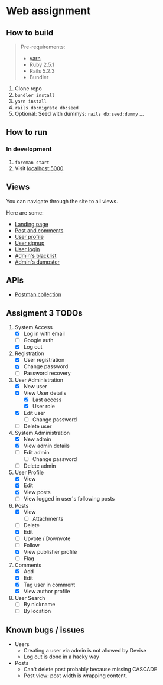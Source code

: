 # Web assignment

## How to build
> Pre-requirements:
> - [yarn](https://yarnpkg.com/en/)
> - Ruby 2.5.1
> - Rails 5.2.3
> - Bundler

1. Clone repo
2. `bundler install`
3. `yarn install`
4. `rails db:migrate db:seed`
5. Optional: Seed with dummys: `rails db:seed:dummy`
...

## How to run
### In development
1. `foreman start`
2. Visit [localhost:5000](http://localhost:5000)

## Views
You can navigate through the site to all views.

Here are some:
- [Landing page](http://localhost:5000/)
- [Post and comments](http://localhost:5000/post)
- [User profile](http://localhost:5000/users/1)
- [User signup](http://localhost:5000/users/sign_in)
- [User login](http://localhost:5000/users/sign_out)
- [Admin's blacklist](http://localhost:5000/admin/blacklists)
- [Admin's dumpster](http://localhost:5000/admin/dumpsters)

## APIs
- [Postman collection](https://www.getpostman.com/collections/3a88a40eeb2030b53cd8)

## Assigment 3 TODOs

1. System Access
   - [x] Log in with email
   - [ ] Google auth
   - [x] Log out
2. Registration
   - [x] User registration
   - [x] Change password
   - [ ] Password recovery
3. User Administration
   - [x] New user
   - [x] View User details
     - [x] Last access
     - [X] User role
   - [x] Edit user
     - [ ] Change password
   - [ ] Delete user
4. System Administration
   - [x] New admin
   - [x] View admin details
   - [ ] Edit admin
     - [ ] Change password
   - [ ] Delete admin
5. User Profile
   - [x] View
   - [x] Edit
   - [x] View posts
   - [ ] View logged in user's following posts
6. Posts
   - [x] View
     - [ ] Attachments
   - [ ] Delete
   - [x] Edit
   - [ ] Upvote / Downvote
   - [ ] Follow
   - [x] View publisher profile
   - [ ] Flag
7. Comments
   - [x] Add
   - [x] Edit
   - [x] Tag user in comment
   - [x] View author profile
8. User Search
   - [ ] By nickname
   - [ ] By location

## Known bugs / issues

- Users
   - Creating a user via admin is not allowed by Devise
   - Log out is done in a hacky way
- Posts
   - Can't delete post probably because missing CASCADE
   - Post view: post width is wrapping content.
